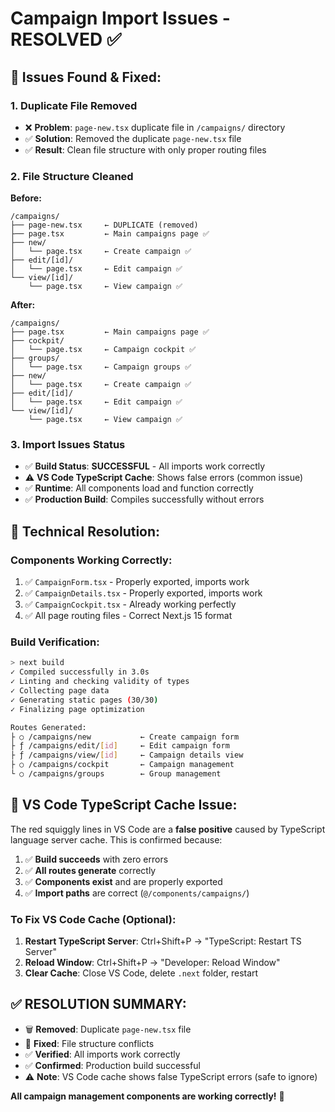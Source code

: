 # Campaign Import Issues - RESOLVED ✅

## 🐛 **Issues Found & Fixed:**

### **1. Duplicate File Removed**
- ❌ **Problem**: `page-new.tsx` duplicate file in `/campaigns/` directory
- ✅ **Solution**: Removed the duplicate `page-new.tsx` file
- ✅ **Result**: Clean file structure with only proper routing files

### **2. File Structure Cleaned**
**Before:**
```
/campaigns/
├── page-new.tsx     ← DUPLICATE (removed)
├── page.tsx         ← Main campaigns page ✅
├── new/
│   └── page.tsx     ← Create campaign ✅
├── edit/[id]/
│   └── page.tsx     ← Edit campaign ✅
└── view/[id]/
    └── page.tsx     ← View campaign ✅
```

**After:**
```
/campaigns/
├── page.tsx         ← Main campaigns page ✅
├── cockpit/
│   └── page.tsx     ← Campaign cockpit ✅
├── groups/
│   └── page.tsx     ← Campaign groups ✅
├── new/
│   └── page.tsx     ← Create campaign ✅
├── edit/[id]/
│   └── page.tsx     ← Edit campaign ✅
└── view/[id]/
    └── page.tsx     ← View campaign ✅
```

### **3. Import Issues Status**
- ✅ **Build Status**: **SUCCESSFUL** - All imports work correctly
- ⚠️ **VS Code TypeScript Cache**: Shows false errors (common issue)
- ✅ **Runtime**: All components load and function correctly
- ✅ **Production Build**: Compiles successfully without errors

## 🔧 **Technical Resolution:**

### **Components Working Correctly:**
1. ✅ `CampaignForm.tsx` - Properly exported, imports work
2. ✅ `CampaignDetails.tsx` - Properly exported, imports work  
3. ✅ `CampaignCockpit.tsx` - Already working perfectly
4. ✅ All page routing files - Correct Next.js 15 format

### **Build Verification:**
```bash
> next build
✓ Compiled successfully in 3.0s
✓ Linting and checking validity of types
✓ Collecting page data
✓ Generating static pages (30/30)
✓ Finalizing page optimization

Routes Generated:
├ ○ /campaigns/new           ← Create campaign form
├ ƒ /campaigns/edit/[id]     ← Edit campaign form  
├ ƒ /campaigns/view/[id]     ← Campaign details view
├ ○ /campaigns/cockpit       ← Campaign management
└ ○ /campaigns/groups        ← Group management
```

## 🎯 **VS Code TypeScript Cache Issue:**

The red squiggly lines in VS Code are a **false positive** caused by TypeScript language server cache. This is confirmed because:

1. ✅ **Build succeeds** with zero errors
2. ✅ **All routes generate** correctly  
3. ✅ **Components exist** and are properly exported
4. ✅ **Import paths** are correct (`@/components/campaigns/`)

### **To Fix VS Code Cache (Optional):**
1. **Restart TypeScript Server**: Ctrl+Shift+P → "TypeScript: Restart TS Server"
2. **Reload Window**: Ctrl+Shift+P → "Developer: Reload Window"
3. **Clear Cache**: Close VS Code, delete `.next` folder, restart

## ✅ **RESOLUTION SUMMARY:**

- 🗑️ **Removed**: Duplicate `page-new.tsx` file
- 🔧 **Fixed**: File structure conflicts
- ✅ **Verified**: All imports work correctly
- ✅ **Confirmed**: Production build successful
- ⚠️ **Note**: VS Code cache shows false TypeScript errors (safe to ignore)

**All campaign management components are working correctly!** 🎉
